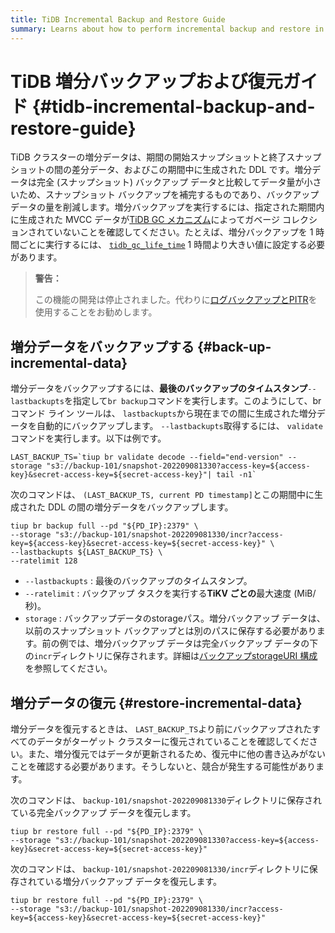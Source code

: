 ```yaml
---
title: TiDB Incremental Backup and Restore Guide
summary: Learns about how to perform incremental backup and restore in TiDB.
---
```


# TiDB 増分バックアップおよび復元ガイド {#tidb-incremental-backup-and-restore-guide}

TiDB クラスターの増分データは、期間の開始スナップショットと終了スナップショットの間の差分データ、およびこの期間中に生成された DDL です。増分データは完全 (スナップショット) バックアップ データと比較してデータ量が小さいため、スナップショット バックアップを補完するものであり、バックアップ データの量を削減します。増分バックアップを実行するには、指定された期間内に生成された MVCC データが[<a href="/garbage-collection-overview.md">TiDB GC メカニズム</a>](/garbage-collection-overview.md)によってガベージ コレクションされていないことを確認してください。たとえば、増分バックアップを 1 時間ごとに実行するには、 [<a href="/system-variables.md#tidb_gc_life_time-new-in-v50">`tidb_gc_life_time`</a>](/system-variables.md#tidb_gc_life_time-new-in-v50) 1 時間より大きい値に設定する必要があります。

> **警告：**
>
> この機能の開発は停止されました。代わりに[<a href="/br/br-pitr-guide.md">ログバックアップとPITR</a>](/br/br-pitr-guide.md)を使用することをお勧めします。

## 増分データをバックアップする {#back-up-incremental-data}

増分データをバックアップするには、**最後のバックアップのタイムスタンプ**`--lastbackupts`を指定して`br backup`コマンドを実行します。このようにして、br コマンド ライン ツールは、 `lastbackupts`から現在までの間に生成された増分データを自動的にバックアップします。 `--lastbackupts`取得するには、 `validate`コマンドを実行します。以下は例です。

```shell
LAST_BACKUP_TS=`tiup br validate decode --field="end-version" --storage "s3://backup-101/snapshot-202209081330?access-key=${access-key}&secret-access-key=${secret-access-key}"| tail -n1`
```

次のコマンドは、 `(LAST_BACKUP_TS, current PD timestamp]`とこの期間中に生成された DDL の間の増分データをバックアップします。

```shell
tiup br backup full --pd "${PD_IP}:2379" \
--storage "s3://backup-101/snapshot-202209081330/incr?access-key=${access-key}&secret-access-key=${secret-access-key}" \
--lastbackupts ${LAST_BACKUP_TS} \
--ratelimit 128
```

-   `--lastbackupts` : 最後のバックアップのタイムスタンプ。
-   `--ratelimit` : バックアップ タスクを実行する**TiKV ごとの**最大速度 (MiB/秒)。
-   `storage` : バックアップデータのstorageパス。増分バックアップ データは、以前のスナップショット バックアップとは別のパスに保存する必要があります。前の例では、増分バックアップ データは完全バックアップ データの下の`incr`ディレクトリに保存されます。詳細は[<a href="/br/backup-and-restore-storages.md#uri-format">バックアップstorageURI 構成</a>](/br/backup-and-restore-storages.md#uri-format)を参照してください。

## 増分データの復元 {#restore-incremental-data}

増分データを復元するときは、 `LAST_BACKUP_TS`より前にバックアップされたすべてのデータがターゲット クラスターに復元されていることを確認してください。また、増分復元ではデータが更新されるため、復元中に他の書き込みがないことを確認する必要があります。そうしないと、競合が発生する可能性があります。

次のコマンドは、 `backup-101/snapshot-202209081330`ディレクトリに保存されている完全バックアップ データを復元します。

```shell
tiup br restore full --pd "${PD_IP}:2379" \
--storage "s3://backup-101/snapshot-202209081330?access-key=${access-key}&secret-access-key=${secret-access-key}"
```

次のコマンドは、 `backup-101/snapshot-202209081330/incr`ディレクトリに保存されている増分バックアップ データを復元します。

```shell
tiup br restore full --pd "${PD_IP}:2379" \
--storage "s3://backup-101/snapshot-202209081330/incr?access-key=${access-key}&secret-access-key=${secret-access-key}"
```

